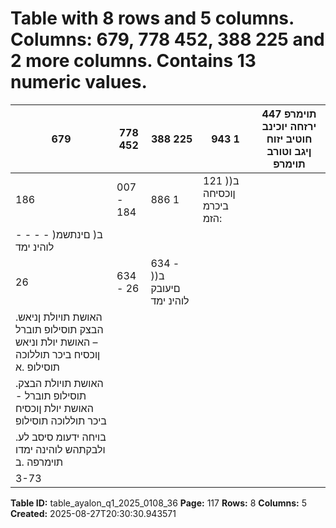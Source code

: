 # Table with 8 rows and 5 columns. Columns: 679, 778 452, 388 225 and 2 more columns. Contains 13 numeric values.

| 679 | 778 452 | 388 225 | 943 1 | 447 תוימרפ ירזחה יוכינב חוטיב יזוח ןיגב וטורב תוימרפ |
|---|---|---|---|---|
| 186 | 007 - 184 | 886 1 | 121 )ב( ןוכסיחה ביכרמ :הזמ |  |
| - - - - )ב( םינתשמ לוהינ ימד |  |  |  |  |
| 26 | 634 - 26 | 634 - )ב( םיעובק לוהינ ימד |  |  |
| .האושת תויולת ןניאש הבצק תוסילופ תוברל – האושת יולת וניאש ןוכסיח ביכר תוללוכה תוסילופ .א |  |  |  |  |
| .האושת תויולת הבצק תוסילופ תוברל - האושת יולת ןוכסיח ביכר תוללוכה תוסילופ |  |  |  |  |
| .בויחה ידעומ סיסב לע ולבקתהש לוהינה ימדו תוימרפה .ב |  |  |  |  |
| 3-73 |  |  |  |  |

**Table ID:** table_ayalon_q1_2025_0108_36
**Page:** 117
**Rows:** 8
**Columns:** 5
**Created:** 2025-08-27T20:30:30.943571

